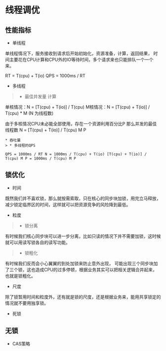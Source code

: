 # 线程调优
## 性能指标
* 单线程

单线程情况下，服务接收到请求后开始初始化，资源准备，计算，返回结果，
时间主要花在CPU计算和CPU外的IO等待时间，多个请求来也只能排队一个一个来。

RT = T(cpu) + T(io)
QPS = 1000ms / RT

* 多线程
> * 最佳并发量 计算

单核情况：N = [T(cpu) + T(io)] / T(cpu)
M核情况：N = [T(cpu) + T(io)] / T(cpu) * M
(N 为线程数)

由于多核情况CPU未必能全部使用，存在一个资源利用百分比P
那么并发的最佳线程数 N = [T(cpu) + T(io)] / T(cpu) M P
```
* 吞吐量
> * 多线程的QPS

QPS = 1000ms / RT N = 1000ms / T(cpu) + T(io) [T(cpu) + T(io)] / T(cpu) M P = 1000ms / T(cpu) M P
```
## 锁优化
* 时间

既然我们并不喜欢锁，那么就按需索取，只在核心的同步块加锁，用完立马释放，
减少锁定临界区的时间，这样就可以把资源竞争的风险降到最低。

* 粒度
> * 锁分离

有时候我们核心同步块可以进一步分离，比如只读的情况下并不需要加锁，这时候就可以用读写锁各自的读写功能。

> * 锁粗化

有时候我们反而会小心翼翼的到处加锁来防止意外出现，
可能出现三个同步块加了三个锁，这也造成CPU的过多停顿，根据业务其实可以把相关逻辑合并起来，也就是锁粗化。

* 尺度

除了锁暂用时间和粒度外，还有就是锁的尺度，还是根据业务来，能用共享锁定的情况就不要用独享锁。

* 死锁

## 无锁

* CAS策略




